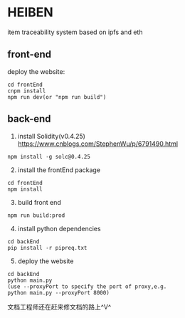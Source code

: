 # HEIBEN
item traceability system based on ipfs and eth
## front-end
deploy the website:
```$xslt
cd frontEnd
cnpm install
npm run dev(or "npm run build")
```
## back-end
1. install Solidity(v0.4.25)
https://www.cnblogs.com/StephenWu/p/6791490.html
```
npm install -g solc@0.4.25
```
2. install the frontEnd package
```access transformers
cd frontEnd
npm install
```
3. build front end
```access transformers
npm run build:prod
```

4. install python dependencies
```access transformers
cd backEnd
pip install -r pipreq.txt 
```
5.  deploy the website
```access transformers
cd backEnd
python main.py
(use --proxyPort to specify the port of proxy,e.g.
python main.py --proxyPort 8000)
```


文档工程师还在赶来修文档的路上^V^
